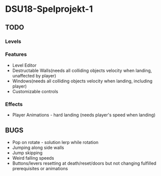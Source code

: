 # DSU18-Spelprojekt-1
## TODO
### Levels


### Features
* Level Editor
* Destructable Walls(needs all colliding objects velocity when landing, unaffected by player)
* Windows(needs all colliding objects velocity when landing, including player)
* Customizable controls

### Effects
* Player Animations - hard landing (needs player's speed when landing)

## BUGS
* Pop on rotate - solution lerp while rotation
* Jumping along side walls
* Jump skipping
* Weird falling speeds
* Buttons/levers resetting at death/reset/doors but not changing fulfilled prerequisites or animations
